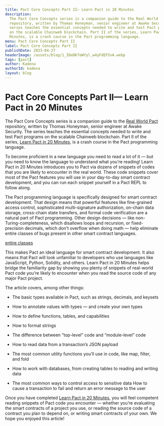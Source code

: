 ```yaml
---
title: Pact Core Concepts Part II— Learn Pact in 20 Minutes
description:
  The Pact Core Concepts series is a companion guide to the Real World Pact
  repository, written by Thomas Honeyman, senior engineer at Awake Security. The
  series teaches the essential concepts needed to write and test Pact programs
  on the scalable Chainweb blockchain. Part II of the series, Learn Pact in 20
  Minutes, is a crash course in the Pact programming language.
menu: Pact Core Concepts Part II
label: Pact Core Concepts Part II
publishDate: 2023-04-27
headerImage: /assets/blog/1_IOeDK7eWYyl_w4yFdEF5vA.webp
tags: [pact]
author: Kadena
authorId: kadena
layout: blog
---
```


# Pact Core Concepts Part II— Learn Pact in 20 Minutes

The Pact Core Concepts series is a companion guide to the
[Real World Pact](https://github.com/thomashoneyman/real-world-pact) repository,
written by Thomas Honeyman, senior engineer at Awake Security. The series
teaches the essential concepts needed to write and test Pact programs on the
scalable Chainweb blockchain. Part II of the series,
[Learn Pact in 20 Minutes](https://github.com/thomashoneyman/real-world-pact/blob/main/00-core-concepts/02-Pact-In-20-Minutes.md),
is a crash course in the Pact programming language.

To become proficient in a new language you need to read a lot of it — but you
need to know the language to understand what you’re reading! Learn Pact in 20
Minutes introduces you to Pact via dozens of snippets of codes that you are
likely to encounter in the real world. These code snippets cover most of the
Pact features you will use in your day-to-day smart contract development, and
you can run each snippet yourself in a Pact REPL to follow along.

The Pact programming language is specifically designed for smart contract
development. That design means that powerful features like fine-grained access
control, sophisticated multi-signature authorization, on-chain data storage,
cross-chain state transfers, and formal code verification are a natural part of
Pact programming. Other design decisions — like non-Turing-completeness, which
disallows loops and recursion, or fixed-precision decimals, which don’t overflow
when doing math — help eliminate entire classes of bugs present in other smart
contract languages.

[entire classes](https://twitter.com/SirLensALot/status/1445886740044996608)

This makes Pact an ideal language for smart contract development. It also means
that Pact will look unfamiliar to developers who use languages like JavaScript,
Python, Solidity, and others. Learn Pact in 20 Minutes helps bridge the
familiarity gap by showing you plenty of snippets of real-world Pact code you’re
likely to encounter when you read the source code of any major Pact project.

The article covers, among other things:

- The basic types available in Pact, such as strings, decimals, and keysets

- How to annotate values with types — and create your own types

- How to define functions, tables, and capabilities

- How to format strings

- The difference between “top-level” code and “module-level” code

- How to read data from a transaction’s JSON payload

- The most common utility functions you’ll use in code, like map, filter, and
  fold

- How to work with databases, from creating tables to reading and writing data

- The most common ways to control access to sensitive data How to cause a
  transaction to fail and return an error message to the user

Once you have completed
[Learn Pact in 20 Minutes](https://github.com/thomashoneyman/real-world-pact/blob/main/00-core-concepts/02-Pact-In-20-Minutes.md),
you will feel competent reading snippets of Pact code you encounter — whether
you’re evaluating the smart contracts of a project you use, or reading the
source code of a contract you plan to depend on, or writing smart contracts of
your own. We hope you enjoyed this article!
